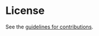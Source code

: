 # License

See the
[guidelines for contributions](https://github.com/authindicators/rfc-brand-indicators-for-message-identification/blob/master/CONTRIBUTING.md).
